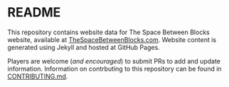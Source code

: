 # README

This repository contains website data for The Space Between Blocks website, available at [TheSpaceBetweenBlocks.com](https://TheSpaceBetweenBlocks.com). Website content is generated using Jekyll and hosted at GitHub Pages.

Players are welcome (_and encouraged_) to submit PRs to add and update information. Information on contrbuting to this repository can be found in [CONTRIBUTING.md](CONTRIBUTING.md).
